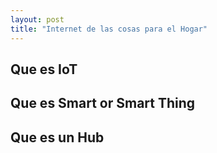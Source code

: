```yaml
---
layout: post
title: "Internet de las cosas para el Hogar"
---
```


## Que es IoT

## Que es Smart or Smart Thing

## Que es un Hub
